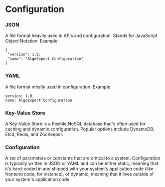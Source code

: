 # Configuration

### JSON
A file format heavily used in APIs and configuration. Stands for JavaScript Object Notation. Example:
```
{
 "version": 1.0,
 "name": "AlgoExpert Configuration"
}
```

### YAML
A file format mostly used in configuration. Example:
```
version: 1.0
name: AlgoExpert Configuration
```

### Key-Value Store
A Key-Value Store is a flexible NoSQL database that's often used for caching and dynamic configuration.
Popular options include DynamoDB, Etcd, Redis, and ZooKeeper.

### Configuration
A set of parameters or constants that are critical to a system. Configuration is typically written in JSON or
YAML and can be either static, meaning that it's hard-coded in and shipped with your system's application
code (like frontend code, for instance), or dynamic, meaning that it lives outside of your system's application
code.
